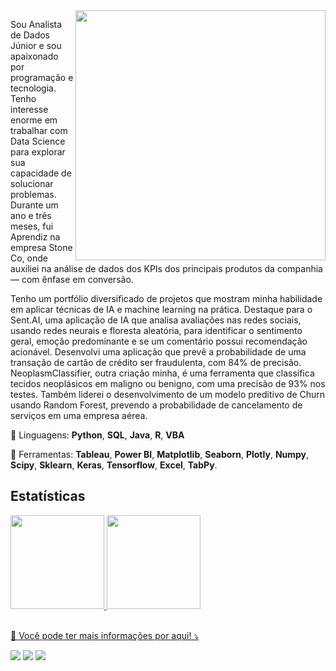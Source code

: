<img src="https://raw.githubusercontent.com/MicaelliMedeiros/micaellimedeiros/master/image/computer-illustration.png" min-width="400px" max-width="400px" width="400px" align="right">

<p align="left"> 
  Sou Analista de Dados Júnior e sou apaixonado por programação e tecnologia. Tenho interesse enorme em trabalhar com Data Science para explorar sua capacidade de solucionar problemas. Durante um ano e três meses, fui Aprendiz na empresa Stone Co, onde auxiliei na análise de dados dos KPIs dos principais produtos da companhia — com ênfase em conversão. 
  
  Tenho um portfólio diversificado de projetos que mostram minha habilidade em aplicar técnicas de IA e machine learning na prática. Destaque para o Sent.AI, uma aplicação de IA que analisa avaliações nas redes sociais, usando redes neurais e floresta aleatória, para identificar o sentimento geral, emoção predominante e se um comentário possui recomendação acionável. Desenvolvi uma aplicação que prevê a probabilidade de uma transação de cartão de crédito ser fraudulenta, com 84% de precisão. NeoplasmClassifier, outra criação minha, é uma ferramenta que classifica tecidos neoplásicos em maligno ou benigno, com uma precisão de 93% nos testes. Também liderei o desenvolvimento de um modelo preditivo de Churn usando Random Forest, prevendo a probabilidade de cancelamento de serviços em uma empresa aérea.
</p>

<p align="left">
    🦄 Linguagens: <strong>Python</strong>, <strong>SQL</strong>, <strong>Java</strong>, <strong>R</strong>, <strong>VBA</strong>
</p>

<p align="left">
  💼 Ferramentas: <strong>Tableau</strong>, <strong>Power BI</strong>, <strong>Matplotlib</strong>, <strong>Seaborn</strong>, <strong>Plotly</strong>, <strong>Numpy</strong>, <strong>Scipy</strong>, <strong>Sklearn</strong>, <strong>Keras</strong>, <strong>Tensorflow</strong>, <strong>Excel</strong>, <strong>TabPy</strong>.
</p>

<h2> Estatísticas </h2>
<div>
<a href="https://github.com/diasKayky">
<img height="150em" src="https://github-readme-stats.vercel.app/api/top-langs/?username=diasKayky&layout=compact&langs_count=7&theme=dracula"/>
<img height="150em" src="https://github-readme-stats.vercel.app/api?username=diasKayky&show_icons=true&theme=dracula&include_all_commits=true&count_private=true"/>
</div>

<br>
<p align="left">
  💌 Você pode ter mais informações por aqui! ⤵️
</p>

<p align="left">
  <a href="mailto:kaykydias.contato@gmail.com" alt="Gmail">
  <img src="https://img.shields.io/badge/-Gmail-FF0000?style=flat-square&labelColor=FF0000&logo=gmail&logoColor=white&link=kaykydias_contato@gamil.com" /></a>

  <a href="https://www.linkedin.com/in/kayky-dias/" alt="Linkedin">
  <img src="https://img.shields.io/badge/-Linkedin-0e76a8?style=flat-square&logo=Linkedin&logoColor=white&link=LINK-DO-SEU-LINKEDIN" /></a>

  <a href="https://drive.google.com/file/d/1TpdpavjaZoCcXs8XA05AjYgOA4aPS9Ww/view?usp=sharing" alt="CV PDF">
    <img src="https://img.shields.io/badge/PDF-CV-red?style=flat-square&logo=adobe">
</a> 
